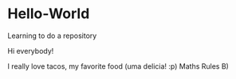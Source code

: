 # Hello-World
Learning to do a repository 

Hi everybody!

I really love tacos, my favorite food (uma delicia! :p)
Maths Rules B)
